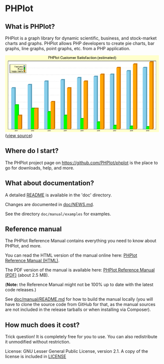 # PHPlot

## What is PHPlot?

PHPlot is a graph library for dynamic scientific, business, and stock-market charts and graphs. 
PHPlot allows PHP developers to create pie charts, bar graphs, line graphs, point graphs, etc. from a 
PHP application.

![sample graph](demo.png)
([view source](https://phplot.sourceforge.net/demosource.php))

## Where do I start?

The PHPlot project page on https://github.com/PHPlot/phplot is the place to go for downloads, help, and more.

## What about documentation?

A detailed [README](doc/README.md) is available in the 'doc' directory.

Changes are documented in [doc/NEWS.md](doc/NEWS.md).

See the directory `doc/manual/examples` for examples.

## Reference manual

The PHPlot Reference Manual contains everything you need to know about PHPlot, and more.

You can read the HTML version of the manual online here: [PHPlot Reference Manual (HTML)](https://phplot.sourceforge.net/phplotdocs/).

The PDF version of the manual is available here: [PHPlot Reference Manual (PDF)](https://phplot.sourceforge.net/phplotdocs/) (about 2.5 MB).

(**Note:** the Reference Manual might not be 100% up to date with the latest code releases.)

See [doc/manual/README.md](doc/manual/README.md) for how to build the manual locally (you will have to clone the source code 
from GitHub for that, as the manual sources are not included in the release tarballs or when installing via Composer).

## How much does it cost?

Trick question! It is completely free for you to use. You can also redistribute it unmodified without restriction. 

License: GNU Lesser General Public License, version 2.1. A copy of the license is included in [LICENSE](LICENSE)
